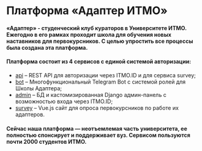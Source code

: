 # Платформа «Адаптер ИТМО»

#### «Адаптер» - студенческий клуб кураторов в Университете ИТМО. Ежегодно в его рамках проходит школа для обучения новых наставников для первокурсников. С целью упростить все процессы была создана эта платформа.

#### Платформа состоит из 4 сервисов с единой системой авторизации:
- [api](/../../../api) – REST API для авторизации через ITMO.ID и для сервиса survey;
- [bot](/../../../bot) – Многофункциональный Telegram Bot с системой ролей для Школы Адаптера;
- [admin](/../../../admin) – БД и кастомизированная Django админ-панель с возможностью входа через ITMO.ID;
- [survey](/../../../survey) – Vue.js сайт для опроса первокурсников по работе их адаптеров.

#### Сейчас наша платформа — неотъемлемая часть университета, ее полностью спонсирует и поддерживает вуз. Сервисом пользуются почти 2000 студентов ИТМО.